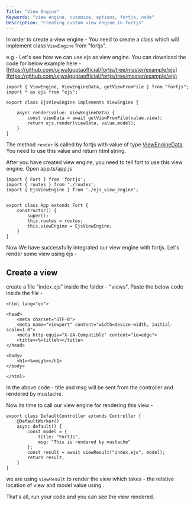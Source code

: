 ```yaml
---
Title: "View Engine"
Keywords: "view engine, cutomize, options, fortjs, node"
Description: "Creating custom view engine in fortjs"
---
```


In order to create a view engine - You need to create a class which will implement class `ViewEngine` from "fortjs".

e.g - Let's see how we can use ejs as view engine. You can download the code for below example here - [https://github.com/ujjwalguptaofficial/fortjs/tree/master/example/ejs](https://github.com/ujjwalguptaofficial/fortjs/tree/master/example/ejs)

```
import { ViewEngine, ViewEngineData, getViewFromFile } from "fortjs";
import * as ejs from "ejs"; 

export class EjsViewEngine implements ViewEngine {

    async render(value: ViewEngineData) {
        const viewData = await getViewFromFile(value.view);
        return ejs.render(viewData, value.model);
    }
}
```

The method `render` is called by fortjs with value of type [ViewEngineData](/tutorial/view-engine-data). You need to use this value and return html string.

After you have created view engine, you need to tell fort to use this view engine. Open app.ts/app.js

```
import { Fort } from 'fortjs';
import { routes } from './routes';
import { EjsViewEngine } from './ejs_view_engine';


export class App extends Fort {
    constructor() {
        super();
        this.routes = routes;
        this.viewEngine = EjsViewEngine;
    }
}
```

Now We have successfully integrated our view engine with fortjs. Let's render some view using ejs - 

## Create a view

create a file "index.ejs" inside the folder - "views". Paste the below code inside the file -

```
<html lang="en">

<head>
    <meta charset="UTF-8">
    <meta name="viewport" content="width=device-width, initial-scale=1.0">
    <meta http-equiv="X-UA-Compatible" content="ie=edge">
    <title><%=title%></title>
</head>

<body>
    <h1><%=msg%></h1>
</body>

</html>
```

In the above code - title and msg will be sent from the controller and rendered by mustache. 

Now its time to call our view engine for rendering this view - 

```
export class DefaultController extends Controller {
    @DefaultWorker()
    async default() {
        const model = {
            title: "FortJs",
            msg: "This is rendered by mustache"
        };
        const result = await viewResult("index.ejs", model);
        return result;
    }
}
```

we are using `viewResult` to render the view  which takes - the relative location of view and model value using . 

That's all, run your code and you can see the view rendered.
